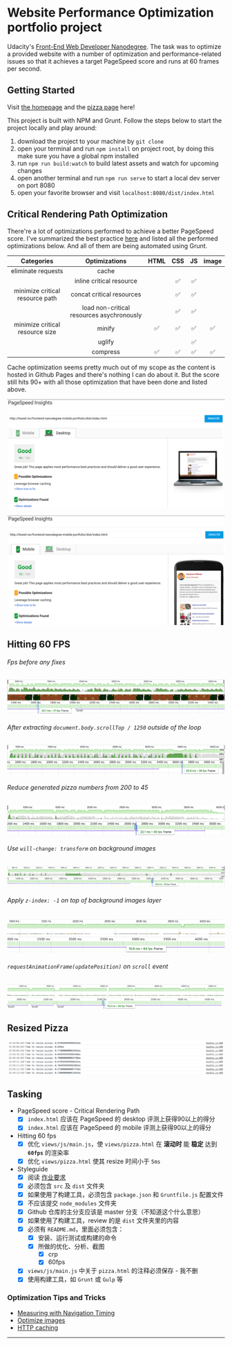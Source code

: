 # Website Performance Optimization portfolio project

Udacity's [Front-End Web Developer Nanodegree][]. The task was to optimize a provided website with a number of optimization and performance-related issues so that it achieves a target PageSpeed score and runs at 60 frames per second. 

## Getting Started

Visit [the homepage][index page] and the [pizza page][] here!

This project is built with NPM and Grunt. Follow the steps below to start the project locally and play around:  

1. download the project to your machine by `git clone`
2. open your terminal and run `npm install` on project root, by doing this make sure you have a global npm installed
3. run `npm run build:watch` to build latest assets and watch for upcoming changes
4. open another terminal and run `npm run serve` to start a local dev server on port 8080
5. open your favorite browser and visit `localhost:8080/dist/index.html`

## Critical Rendering Path Optimization

There're a lot of optimizations performed to achieve a better PageSpeed score. I've summarized the best practice [here][CRP best practice] and listed all the performed optimizations below. And all of them are being automated using Grunt. 

| Categories | Optimizations | HTML | CSS | JS | image |
| :---: | :---: | :---: | :---: | :---: | :---: | 
| eliminate requests | cache | | | | | 
|                | inline critical resource | | ✅ | ✅ | | 
| minimize critical resource path | concat critical resources | | ✅ | ✅ | |
|                   | load non-critical resources asychronously | | ✅ | ✅ | |
| minimize critical resource size | minify | ✅ | ✅ | ✅ | ✅ |
|                               | uglify | | | ✅ | |
|                               | compress | ✅ | ✅ | ✅ | ✅ |

Cache optimization seems pretty much out of my scope as the content is hosted in Github Pages and there's nothing I can do about it. But the score still hits 90+ with all those optimization that have been done and listed above.  

![page-speed-result-desktop](./screenshots/pagespeed/desktop.png)

![page-speed-result-mobile](./screenshots/pagespeed/mobile.png)

## Hitting 60 FPS

###### Fps before any fixes 

![without-any-optimizations](./screenshots/60fps/without-any-optimizations.png)

###### After extracting `document.body.scrollTop / 1250` outside of the loop

![optimize-1-extract-document-body-scroll-top](./screenshots/60fps/optimize-1-extract-document-body-scroll-top.png)

###### Reduce generated pizza numbers from 200 to 45

![optimize-2-reduce-generated-pizza-numbers](./screenshots/60fps/optimize-2-reduce-generated-pizza-numbers.png)

###### Use `will-change: transform` on background images 

![optimize-3-mark-images-as-will-change](./screenshots/60fps/optimize-3-mark-images-as-will-change.png)

###### Apply `z-index: -1` on top of background images layer 

![optimize-4-apply-z-index-on-top-of-images-layers](./screenshots/60fps/optimize-4-apply-z-index-on-top-of-images-layer.png)

###### `requestAnimationFrame(updatePosition)` on `scroll` event 

![optimize-5-request-animation-frame](./screenshots/60fps/optimize-5-request-animation-frame.png)

## Resized Pizza

![resized-pizzas](./screenshots/60fps/resized-pizzas.png)

## Tasking

* PageSpeed score - Critical Rendering Path
  * [x] `index.html` 应该在 PageSpeed 的 desktop 评测上获得90以上的得分
  * [x] `index.html` 应该在 PageSpeed 的 mobile 评测上获得90以上的得分
* Hitting 60 fps
  * [x] 优化 `views/js/main.js`，使 `views/pizza.html` 在 **滚动时** 能 **稳定** 达到 **`60fps`** 的渲染率
  * [x] 优化 `views/pizza.html` 使其 resize 时间小于 `5ms`
* Styleguide
  * [x] 阅读 [作业要求][] 
  * [x] 必须包含 `src` 及 `dist` 文件夹
  * [x] 如果使用了构建工具，必须包含 `package.json` 和 `Gruntfile.js` 配置文件
  * [x] 不应该提交 `node_modules` 文件夹
  * [x] Github 仓库的主分支应该是 master 分支（不知道这个什么意思）
  * [x] 如果使用了构建工具，review 的是 `dist` 文件夹里的内容
  * [x] 必须有 `README.md`，里面必须包含：
    * [x] 安装、运行测试或构建的命令
	* [x] 所做的优化、分析、截图
	  * [x] crp 
	  * [x] 60fps
  * [x] `views/js/main.js` 中关于 `pizza.html` 的注释必须保存 - 我不删
  * [x] 使用构建工具，如 `Grunt` 或 `Gulp` 等

### Optimization Tips and Tricks

* [Measuring with Navigation Timing][] 
* [Optimize images][]
* [HTTP caching][]

---

[Front-End Web Developer Nanodegree]: https://www.udacity.com/course/front-end-web-developer-nanodegree--nd001
[作业要求]: https://review.udacity.com/#!/projects/2735848561/rubric
[Measuring with Navigation Timing]: https://developers.google.com/web/fundamentals/performance/critical-rendering-path/measure-crp.html
[Optimize images]: https://developers.google.com/web/fundamentals/performance/optimizing-content-efficiency/image-optimization.html
[HTTP caching]: https://developers.google.com/web/fundamentals/performance/optimizing-content-efficiency/http-caching.html

[index page]: http://linesh.tw/frontend-nanodegree-mobile-portfolio/dist/index.html
[pizza page]: http://linesh.tw/frontend-nanodegree-mobile-portfolio/dist/pizza/pizza.html

[CRP best practice]: https://github.com/linesh-simplicity/linesh-simplicity.github.io/issues/159
